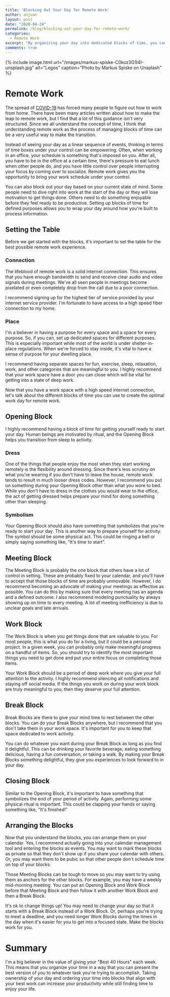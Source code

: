 ```yaml
---
title: 'Blocking Out Your Day for Remote Work'
author: anjuan
layout: post
date: "2020-04-24"
permalink: /blog/blocking-out-your-day-for-remote-work/
categories:
  - Remote Work
excerpt: "By organizing your day into dedicated blocks of time, you can make the most of working remotely."
comments: true
---
```


{% include image.html url="/images/markus-spiske-C0koz3G1I4I-unsplash.jpg" alt="Legos" caption="Photo by Markus Spiske on Unsplash" %}

# Remote Work

The spread of [COVID-19](https://www.cdc.gov/coronavirus/2019-ncov/index.html) has forced many people to figure out how to work from home. There have been many articles written about how to make the leap to remote work, but I find that a lot of this guidance isn't very structured. Since we all understand the concept of time, I think that understanding remote work as the process of managing blocks of time can be a very useful way to make the transition.

Instead of seeing your day as a linear sequence of events, thinking in terms of time boxes under your control can be empowering. Often, when working in an office, your schedule is something that's imposed on you. After all, you have to be in the office at a certain time, there's pressure to eat lunch when other people do, and you have little control over people interrupting your focus by coming over to socialize. Remote work gives you the opportunity to bring your work schedule under your control. 

You can also block out your day based on your current state of mind. Some people need to dive right into work at the start of the day or they will lose motivation to get things done. Others need to do something enjoyable before they feel ready to be productive. Setting up blocks of time for defined purposes allows you to wrap your day around how you're built to process information.

## Setting the Table

Before we get started with the blocks, it's important to set the table for the best possible remote work experience. 

### Connection

The lifeblood of remote work is a solid internet connection. This ensures that you have enough bandwidth to send and receive clear audio and video signals during meetings. We've all seen people in meetings become pixelated or even completely drop from the call due to a poor connection. 

I recommend signing up for the highest tier of service provided by your internet service provider. I'm fortunate to have access to a high speed fiber connection to my home.

### Place

I'm a believer in having a purpose for every space and a space for every purpose. So, if you can, set up dedicated spaces for different purposes. This is especially important while most of the world is under shelter-in-place regulations. When we're forced to stay inside, it's vital to have a sense of purpose for your dwelling place.

I recommend having separate spaces for fun, exercise, sleep, relaxation, work, and other categories that are meaningful to you. I highly recommend that your work space have a door you can close which will be vital for getting into a state of deep work.

Now that you have a work space with a high speed internet connection, let's talk about the different blocks of time you can use to create the optimal work day for remote work.

## Opening Block

I highly recommend having a block of time for getting yourself ready to start your day. Human beings are motivated by ritual, and the Opening Block helps you transition from sleep to activity. 

### Dress

One of the things that people enjoy the most when they start working remotely is the flexibility around dressing. Since there's less scrutiny on what you're wearing if you don't have to leave the house, remote work tends to result in much looser dress codes. However, I recommend you put on something during your Opening Block other than what you wore to bed. While you don't have to dress in the clothes you would wear to the office, the act of getting dressed helps prepare your mind for doing something other than sleeping. 

### Symbolism

Your Opening Block should also have something that symbolizes that you're ready to start your day. This is another way to prepare yourself for activity. The symbol should be some physical act. This could be ringing a bell or simply saying something like, "It's time to start".

## Meeting Block

The Meeting Block is probably the one block that others have a lot of control in setting. These are probably fixed to your calendar, and you'll have to accept that those blocks of time are probably unmovable. However, I do recommend becoming an advocate of making your meetings as effective as possible. You can do this by making sure that every meeting has an agenda and a defined outcome. I also recommend modeling punctuality by always showing up on time to every meeting. A lot of meeting inefficiency is due to unclear goals and late arrivals.

## Work Block

The Work Block is when you get things done that are valuable to you. For most people, this is what you do for a living, but it could be a personal project. In a given week, you can probably only make meaningful progress on a handful of items. So, you should try to identify the most important things you need to get done and put your entire focus on completing those items.

Your Work Block should be a period of deep work where you give your full attention to the activity. I highly recommend silencing all notifications and staying off social media. If the things you work on during your work block are truly meaningful to you, then they deserve your full attention.

## Break Block

Break Blocks are there to give your mind time to rest between the other blocks. You can do your Break Blocks anywhere, but I recommend that you don't take them in your work space. It's important for you to keep that space dedicated to work activity.

You can do whatever you want during your Break Block as long as you find it delightful. This can be drinking your favorite beverage, eating something delicious, having a fun conversation, or taking a walk. By making your Break Blocks something delightful, they give you experiences to look forward to in your day.

## Closing Block

Similar to the Opening Block, it's important to have something that symbolizes the end of your period of activity. Again, performing some physical ritual is important. This could be clapping your hands or saying something like, "It's finished!"

## Arranging the Blocks

Now that you understand the blocks, you can arrange them on your calendar. Yes, I recommend actually going into your calendar management tool and entering the blocks as events. You may want to mark these blocks as private so that they don't show up if you share your calendar with others. Or, you may want them to be pubic so that other people don't schedule time on top of your blocks.

Those Meeting Blocks can be tough to move so you may want to try using them as anchors for the other blocks. For example, you may have a weekly mid-morning meeting. You can put an Opening Block and Work Block before that Meeting Block and then follow it with another Work Block and then a Break Block.

It's ok to change things up! You may need to change your day so that it starts with a Break Block instead of a Work Block. Or, perhaps you're trying to meet a deadline, and you need longer Work Blocks during the times in the day when it's easier for you to get into a focused state. Make the blocks work for you.

# Summary

I'm a big believer in the value of giving your "Best 40 Hours" each week. This means that you organize your time in a way that you can present the best version of you to whatever task you're trying to accomplish. Taking ownership of your day and ordering your time into blocks that align with your best work can increase your productivity while still finding time to enjoy your life.
